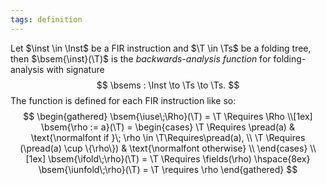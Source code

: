 ```yaml
---
tags: definition
---
```


Let $\inst \in \Inst$ be a FIR instruction and $\T \in \Ts$ be a folding tree, then $\bsem{\inst}(\T)$ is the _backwards-analysis function_ for folding-analysis with signature
$$
\bsems : \Inst \to \Ts \to \Ts.
$$
The function is defined for each FIR instruction like so:
$$
\begin{gathered}
\bsem{\iuse\;\Rho}(\T) = \T \Requires \Rho
\\[1ex]
\bsem{\rho := a}(\T)
= \begin{cases}
	\T \Requires \pread(a) & \text{\normalfont if }\; \rho \in \T\Requires\pread(a), \\
	\T \Requires (\pread(a) \cup \{\rho\}) & \text{\normalfont otherwise} \\
\end{cases}
\\[1ex]
\bsem{\ifold\;\rho}(\T)
= \T \Requires \fields(\rho)
\hspace{8ex}
\bsem{\iunfold\;\rho}(\T)
= \T \requires \rho
\end{gathered}
$$
